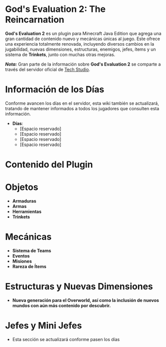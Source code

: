 # God's Evaluation 2: The Reincarnation

**God's Evaluation 2** es un plugin para Minecraft Java Edition que agrega una gran cantidad de contenido nuevo y mecánicas únicas al juego. Este ofrece una experiencia totalmente renovada, incluyendo diversos cambios en la jugabilidad, nuevas dimensiones, estructuras, enemigos, jefes, ítems y un sistema de **Trinkets**, junto con muchas otras mejoras.

_**Nota:**_ Gran parte de la información sobre **God's Evaluation 2** se comparte a través del servidor oficial de [Tech Studio](https://discord.gg/evnC7drvXz).

# Información de los Días

Conforme avancen los días en el servidor, esta wiki también se actualizará, tratando de mantener informados a todos los jugadores que consulten esta información.

- **Días**:
  - [Espacio reservado]
  - [Espacio reservado]
  - [Espacio reservado]
  - [Espacio reservado]

# Contenido del Plugin

# Objetos

- **Armaduras**
- **Armas**
- **Herramientas**
- **Trinkets**

# Mecánicas

- **Sistema de Teams**
- **Eventos**
- **Misiones**
- **Rareza de Ítems**

# Estructuras y Nuevas Dimensiones

- **Nueva generación para el Overworld, así como la inclusión de nuevos mundos con aún más contenido por descubrir.**

# Jefes y Mini Jefes

- Esta sección se actualizará conforme pasen los días
